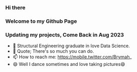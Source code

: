 ### Hi there 
### Welcome to my Github Page
### Updating my projects, Come Back in Aug 2023
<!--
**Brymahh/Brymahh** is a ✨ _special_ ✨ repository because its `README.md` (this file) appears on your GitHub profile.

Here are some ideas to get you started:

- 🔭 I’m currently working on ...
- 🌱 I’m currently learning ...
- 👯 I’m looking to collaborate on ...
- 🤔 I’m looking for help with ...
- 💬 Ask me about ...
- 😄 Pronouns: ...
- ⚡ Fun fact: ...

-->


- 🌱 Structural Engineering graduate in love Data Science.
- 🤔 Quote;  There's so much you can do.
- 📫 How to reach me: https://mobile.twitter.com/Brymah_
- 😄 Well I dance sometimes and love taking pictures😄

